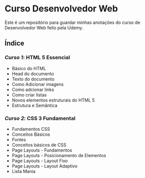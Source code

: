 # Curso Desenvolvedor Web

Este é um repositório para guardar minhas anotações do curso de Desenvolvedor Web feito pela Udemy.

## Índice

### *Curso 1*: HTML 5 Essencial
 - Básico do HTML
 - Head do documento
 - Texto do documento
 - Como Adicionar imagens
 - Como adcionar links
 - Como criar listas
 - Novos elementos estruturais do HTML 5
 - Estrutura e Semântica

### *Curso 2*: CSS 3 Fundamental
 - Fundamentos CSS
 - Conceitos Básicos
 - Fontes
 - Conceitos básicos de CSS
 - Page Layouts - Fundamentos
 - Page Layouts - Posicionamento de Elementos
 - Page Layouts - Layout Fixo
 - Page Layouts - Layout Adaptivo
 - Lista Mania